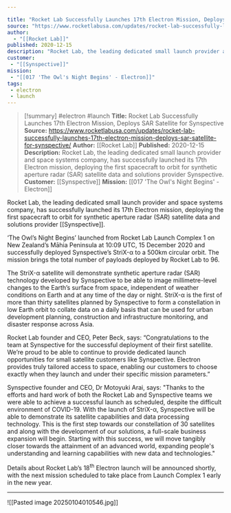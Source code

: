 ```yaml
---

title: "Rocket Lab Successfully Launches 17th Electron Mission, Deploys SAR Satellite for Synspective "
source: "https://www.rocketlabusa.com/updates/rocket-lab-successfully-launches-17th-electron-mission-deploys-sar-satellite-for-synspective/"
author:
  - "[[Rocket Lab]]"
published: 2020-12-15
description: "Rocket Lab, the leading dedicated small launch provider and space systems company, has successfully launched its 17th Electron mission, deploying the first spacecraft to orbit for synthetic aperture radar (SAR) satellite data and solutions provider Synspective."
customer:
 - "[[Synspective]]"
mission:
 - "[[017 'The Owl's Night Begins' - Electron]]"
tags:
 - electron
 - launch
---
```

>[!summary]
#electron #launch
**Title:** Rocket Lab Successfully Launches 17th Electron Mission, Deploys SAR Satellite for Synspective 
**Source:** https://www.rocketlabusa.com/updates/rocket-lab-successfully-launches-17th-electron-mission-deploys-sar-satellite-for-synspective/
**Author:** [[Rocket Lab]]
**Published:** 2020-12-15
**Description:** Rocket Lab, the leading dedicated small launch provider and space systems company, has successfully launched its 17th Electron mission, deploying the first spacecraft to orbit for synthetic aperture radar (SAR) satellite data and solutions provider Synspective.
**Customer:** [[Synspective]]
**Mission:** [[017 'The Owl's Night Begins' - Electron]]

Rocket Lab, the leading dedicated small launch provider and space systems company, has successfully launched its 17th Electron mission, deploying the first spacecraft to orbit for synthetic aperture radar (SAR) satellite data and solutions provider [[Synspective]]. 

‘The Owl’s Night Begins’ launched from Rocket Lab Launch Complex 1 on New Zealand’s Māhia Peninsula at 10:09 UTC, 15 December 2020 and successfully deployed Synspective’s StriX-α to a 500km circular orbit. The mission brings the total number of payloads deployed by Rocket Lab to 96. 

The StriX\-α satellite will demonstrate synthetic aperture radar (SAR) technology developed by Synspective to be able to image millimetre-level changes to the Earth’s surface from space, independent of weather conditions on Earth and at any time of the day or night. StriX\-α is the first of more than thirty satellites planned by Synspective to form a constellation in low Earth orbit to collate data on a daily basis that can be used for urban development planning, construction and infrastructure monitoring, and disaster response across Asia. 

Rocket Lab founder and CEO, Peter Beck, says: “Congratulations to the team at Synspective for the successful deployment of their first satellite. We’re proud to be able to continue to provide dedicated launch opportunities for small satellite customers like Synspective. Electron provides truly tailored access to space, enabling our customers to choose exactly when they launch and under their specific mission parameters.” 

Synspective founder and CEO, Dr Motoyuki Arai, says: "Thanks to the efforts and hard work of both the Rocket Lab and Synspective teams we were able to achieve a successful launch as scheduled, despite the difficult environment of COVID-19. With the launch of StriX-α, Synspective will be able to demonstrate its satellite capabilities and data processing technology. This is the first step towards our constellation of 30 satellites and along with the development of our solutions, a full-scale business expansion will begin. Starting with this success, we will move tangibly closer towards the attainment of an advanced world, expanding people's understanding and learning capabilities with new data and technologies." 

Details about Rocket Lab’s 18<sup><span>th</span></sup> Electron launch will be announced shortly, with the next mission scheduled to take place from Launch Complex 1 early in the new year.

---

![[Pasted image 20250104010546.jpg]]